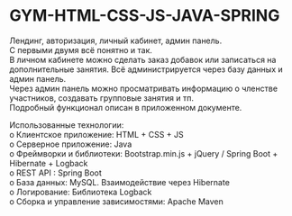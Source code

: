 # GYM-HTML-CSS-JS-JAVA-SPRING

Лендинг, авторизация, личный кабинет, админ панель.  
С первыми двумя всё понятно и так.  
В личном кабинете можно сделать заказ добавок или записаться на дополнительные занятия. Всё администрируется через базу данных и админ панель.  
Через админ панель можно просматривать информацию о членстве участников, создавать групповые занятия и тп.  
Подробный функционал описан в приложенном документе.  

Использованные технологии:  
o	Клиентское приложение: HTML + CSS  + JS  
o	Серверное приложение: Java  
o	Фреймворки и библиотеки: Bootstrap.min.js + jQuery / Spring Boot + Hibernate + Logback  
o	REST API : Spring Boot  
o	База данных: MySQL. Взаимодействие через Hibernate  
o	Логирование: Библиотека Logback  
o	Сборка и управление зависимостями: Apache Maven  
